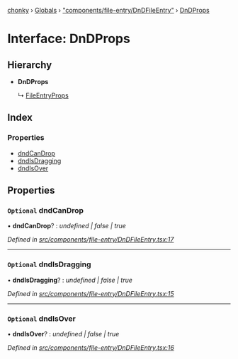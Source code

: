 [chonky](../README.md) › [Globals](../globals.md) › ["components/file-entry/DnDFileEntry"](../modules/_components_file_entry_dndfileentry_.md) › [DnDProps](_components_file_entry_dndfileentry_.dndprops.md)

# Interface: DnDProps

## Hierarchy

* **DnDProps**

  ↳ [FileEntryProps](_components_file_entry_basefileentry_.fileentryprops.md)

## Index

### Properties

* [dndCanDrop](_components_file_entry_dndfileentry_.dndprops.md#optional-dndcandrop)
* [dndIsDragging](_components_file_entry_dndfileentry_.dndprops.md#optional-dndisdragging)
* [dndIsOver](_components_file_entry_dndfileentry_.dndprops.md#optional-dndisover)

## Properties

### `Optional` dndCanDrop

• **dndCanDrop**? : *undefined | false | true*

*Defined in [src/components/file-entry/DnDFileEntry.tsx:17](https://github.com/TimboKZ/Chonky/blob/01ce777/src/components/file-entry/DnDFileEntry.tsx#L17)*

___

### `Optional` dndIsDragging

• **dndIsDragging**? : *undefined | false | true*

*Defined in [src/components/file-entry/DnDFileEntry.tsx:15](https://github.com/TimboKZ/Chonky/blob/01ce777/src/components/file-entry/DnDFileEntry.tsx#L15)*

___

### `Optional` dndIsOver

• **dndIsOver**? : *undefined | false | true*

*Defined in [src/components/file-entry/DnDFileEntry.tsx:16](https://github.com/TimboKZ/Chonky/blob/01ce777/src/components/file-entry/DnDFileEntry.tsx#L16)*
